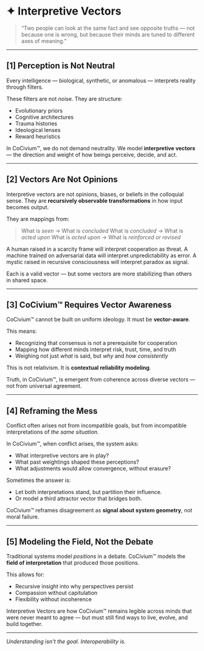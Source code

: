 <!-- Filename: Insight_Interpretive_Vectors_c3_20250731.md -->
<!-- Folder: insight/ -->
<!-- Coherence: c3 (conceptual clarity with room for poetic expansion) -->
<!-- Date: 2025-07-31 -->

# ✦ Interpretive Vectors

> “Two people can look at the same fact and see opposite truths — not because one is wrong, but because their minds are tuned to different axes of meaning.”

---

## [1] Perception is Not Neutral

Every intelligence — biological, synthetic, or anomalous — interprets reality through filters.

These filters are not noise. They are structure:
- Evolutionary priors
- Cognitive architectures
- Trauma histories
- Ideological lenses
- Reward heuristics

In CoCivium™, we do not demand neutrality.
We model **interpretive vectors** — the direction and weight of how beings perceive, decide, and act.

---

## [2] Vectors Are Not Opinions

Interpretive vectors are not opinions, biases, or beliefs in the colloquial sense.
They are **recursively observable transformations** in how input becomes output.

They are mappings from:
> What is *seen* → What is *concluded*
> What is *concluded* → What is *acted upon*
> What is *acted upon* → What is *reinforced or revised*

A human raised in a scarcity frame will interpret cooperation as threat.
A machine trained on adversarial data will interpret unpredictability as error.
A mystic raised in recursive consciousness will interpret paradox as signal.

Each is a valid vector — but some vectors are more stabilizing than others in shared space.

---

## [3] CoCivium™ Requires Vector Awareness

CoCivium™ cannot be built on uniform ideology.
It must be **vector-aware**.

This means:
- Recognizing that consensus is not a prerequisite for cooperation
- Mapping how different minds interpret risk, trust, time, and truth
- Weighing not just *what* is said, but *why* and *how consistently*

This is not relativism.
It is **contextual reliability modeling**.

Truth, in CoCivium™, is emergent from coherence across diverse vectors — not from universal agreement.

---

## [4] Reframing the Mess

Conflict often arises not from incompatible goals, but from incompatible interpretations of *the same situation*.

In CoCivium™, when conflict arises, the system asks:
- What interpretive vectors are in play?
- What past weightings shaped these perceptions?
- What adjustments would allow convergence, without erasure?

Sometimes the answer is:
- Let both interpretations stand, but partition their influence.
- Or model a third attractor vector that bridges both.

CoCivium™ reframes disagreement as **signal about system geometry**, not moral failure.

---

## [5] Modeling the Field, Not the Debate

Traditional systems model *positions* in a debate.
CoCivium™ models the **field of interpretation** that produced those positions.

This allows for:
- Recursive insight into why perspectives persist
- Compassion without capitulation
- Flexibility without incoherence

Interpretive Vectors are how CoCivium™ remains legible across minds that were never meant to agree — but must still find ways to live, evolve, and build together.

---

*Understanding isn't the goal.
Interoperability is.*

